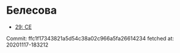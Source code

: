 # Белесова
- [29: CE](29.md)

Commit: ffc1f17343821a5d54c38a02c966a5fa26614234
 fetched at: 20201117-183212
